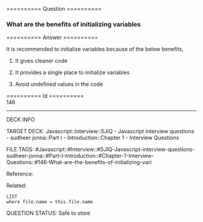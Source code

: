 ========== Question ==========  

### What are the benefits of initializing variables  

========== Answer ==========  

It is recommended to initialize variables because of the below benefits,

1. It gives cleaner code

2. It provides a single place to initialize variables

3. Avoid undefined values in the code

========== Id ==========  
146

---

DECK INFO

TARGET DECK: Javascript::Interview::SJIQ - Javascript interview questions - sudheer jonna::Part I - Introduction::Chapter 1 - Interview Questions

FILE TAGS: #Javascript::#Interview::#SJIQ-Javascript-interview-questions-sudheer-jonna::#Part-I-Introduction::#Chapter-1-Interview-Questions::#146-What-are-the-benefits-of-initializing-vari

Reference:

Related:

```dataview
LIST
where file.name = this.file.name
```

QUESTION STATUS: Safe to store
